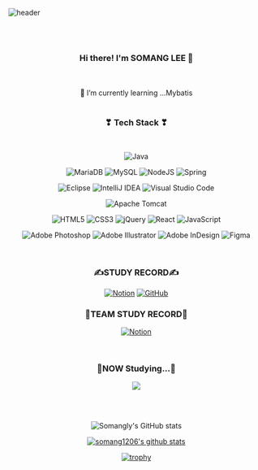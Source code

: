 ![header](https://capsule-render.vercel.app/api?section=header&type=soft&color=9CC7E6&height=200&section=header&text=SOMANG%20LEE&fontSize=50&animation=blink&fontColor=ffffff)
<div align="center">

</br>
</br>

### Hi there! I'm SOMANG LEE 👋

</br>

<!--
**somang1206/somang1206** is a ✨ _special_ ✨ repository because its `README.md` (this file) appears on your GitHub profile.

Here are some ideas to get you started:

- 👯 I’m looking to collaborate on ...
- 🤔 I’m looking for help with ...
- 💬 Ask me about ...
- 📫 How to reach me: ...
- 😄 Pronouns: ...
- ⚡ Fun fact: ...



-->


 </br>
 🌱 I’m currently learning ...Mybatis

</div>

</br>

<div align="center">
<h3 align="center"><b>❣ Tech Stack ❣</b></h3>
</br>
<p align="center">

![Java](https://img.shields.io/badge/java-bae1ff?style=flat-square&logo=openjdk&logoColor=white)


![MariaDB](https://img.shields.io/badge/MariaDB-bae1ff?style=flat-square&logo=mariadb&logoColor=white)
![MySQL](https://img.shields.io/badge/mysql-bae1ff.svg?style=flat-square&logo=mysql&logoColor=white)
![NodeJS](https://img.shields.io/badge/node.js-bae1ff?style=flat-square&logo=node.js&logoColor=white)
![Spring](https://img.shields.io/badge/spring-bae1ff.svg?style=flat-square&logo=spring&logoColor=white)


![Eclipse](https://img.shields.io/badge/Eclipse-bae1ff.svg?style=flat-square&logo=Eclipse&logoColor=white)
![IntelliJ IDEA](https://img.shields.io/badge/IntelliJIDEA-bae1ff.svg?style=flat-square&logo=intellij-idea&logoColor=white)
![Visual Studio Code](https://img.shields.io/badge/Visual%20Studio%20Code-bae1ff.svg?style=flat-square&logo=visual-studio-code&logoColor=white)

![Apache Tomcat](https://img.shields.io/badge/apache%20tomcat-bae1ff.svg?style=flat-square&logo=apache-tomcat&logoColor=black)


![HTML5](https://img.shields.io/badge/html5-bae1ff.svg?style=flat-square&logo=html5&logoColor=white)
![CSS3](https://img.shields.io/badge/css3-bae1ff.svg?style=flat-square&logo=css3&logoColor=white)
![jQuery](https://img.shields.io/badge/jquery-bae1ff.svg?style=flat-square&logo=jquery&logoColor=white)
![React](https://img.shields.io/badge/react-bae1ff.svg?style=flat-square&logo=react&logoColor=ffffff)
![JavaScript](https://img.shields.io/badge/javascript-bae1ff.svg?style=flat-square&logo=javascript&logoColor=white)

![Adobe Photoshop](https://img.shields.io/badge/adobe%20photoshop-bae1ff.svg?style=flat-square&logo=adobe%20photoshop&logoColor=white)
![Adobe Illustrator](https://img.shields.io/badge/adobe%20illustrator-bae1ff.svg?style=flat-square&logo=adobe%20illustrator&logoColor=white)
![Adobe InDesign](https://img.shields.io/badge/Adobe%20InDesign-bae1ff?style=flat-square&logo=adobeindesign&logoColor=white)
![Figma](https://img.shields.io/badge/figma-bae1ff.svg?style=flat-square&logo=figma&logoColor=white)
</p>


</br>



<h3><b>✍STUDY RECORD✍</b></h3>

<a href="https://www.notion.so/82aca361e2c14584b15f1aff0f22508a">![Notion](https://img.shields.io/badge/Notion-%23000000.svg?style=flat-square&logo=notion&logoColor=white)</a>
<a href="https://github.com/somang1206">![GitHub](https://img.shields.io/badge/github-%23121011.svg?style=flat-square&logo=github&logoColor=white)</a>


<h3><b>🤝TEAM STUDY RECORD🤝</b></h3>

<a href="https://www.notion.so/yunjinius/DBDBD-fe2c74c88aaa4320baa9b8ed7b45a4b7">![Notion](https://img.shields.io/badge/Notion-%23000000.svg?style=flat-square&logo=notion&logoColor=white)</a>


</br>
<h3 align="center"><b>🧾NOW Studying...🧾</b></h3>

<img src="https://img.shields.io/badge/TypeScript-5682E1?style=flat-square&logo=TypeScript&logoColor=white"></a>

</br></br>

![Somangly's GitHub stats](https://github-readme-stats.vercel.app/api?username=somang1206&show_icons=true&theme=radical)


[![somang1206's github stats](https://github-readme-stats.vercel.app/api/top-langs/?username=somang1206&show_icons=true&hide_border=true&title_color=004386&icon_color=004386&layout=compact)](https://github.com/somang1206)


[![trophy](https://github-profile-trophy.vercel.app/?username=somang1206)](https://github.com/ryo-ma/github-profile-trophy)

</br>

<!-- [![Solved.ac
somang1206](http://mazassumnida.wtf/api/v2/generate_badge?boj={handle})](https://solved.ac/{handle}) -->

</br>





</div>
